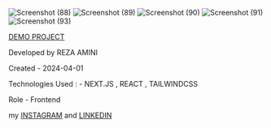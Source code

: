 ![Screenshot (88)](https://github.com/rezaaminiweb/shoping/assets/140278906/f4e035ef-3d0e-46f0-b72f-6852d2158440)
![Screenshot (89)](https://github.com/rezaaminiweb/shoping/assets/140278906/4f3bb27b-613c-4d7c-855e-330191f93346)
![Screenshot (90)](https://github.com/rezaaminiweb/shoping/assets/140278906/7b445ef9-0a4b-4108-930a-4fa8b58b68be)
![Screenshot (91)](https://github.com/rezaaminiweb/shoping/assets/140278906/fa7931aa-2667-4dc7-851c-5ed4ff0850ac)
![Screenshot (93)](https://github.com/rezaaminiweb/shoping/assets/140278906/8fa69e9c-b3c5-4043-a4c1-66c4aa32adb4)










<a href="https://shoping-39yhazkaz-rezas-projects-5a587ba5.vercel.app/">DEMO PROJECT</a>

Developed by REZA AMINI

Created - 2024-04-01

Technologies Used : - NEXT.JS , REACT , TAILWINDCSS 

Role - Frontend

my <a href="https://instagram.com/reza_web_design?igshid=NGVhN2U2NjQ0Yg==">INSTAGRAM</a> and <a href="https://www.linkedin.com/in/reza-amini-273386272?utm_source=share&utm_campaign=share_via&utm_content=profile&utm_medium=ios_app">LINKEDIN</a>
